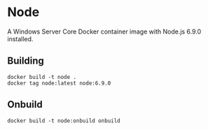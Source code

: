 # Node

A Windows Server Core Docker container image with Node.js 6.9.0 installed.

## Building

```
docker build -t node .
docker tag node:latest node:6.9.0
```

## Onbuild

```
docker build -t node:onbuild onbuild
```

